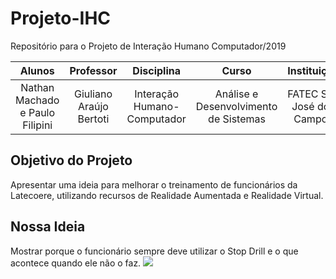 # Projeto-IHC
Repositório para o Projeto de Interação Humano Computador/2019

|              Alunos             |        Professor        |          Disciplina         |                 Curso                 |        Instituição        |
|:-------------------------------:|:-----------------------:|:---------------------------:|:-------------------------------------:|:-------------------------:|
| Nathan Machado e Paulo Filipini | Giuliano Araújo Bertoti | Interação Humano-Computador | Análise e Desenvolvimento de Sistemas | FATEC São José dos Campos |

## Objetivo do Projeto
Apresentar uma ideia para melhorar o treinamento de funcionários da Latecoere, utilizando recursos de Realidade Aumentada e Realidade Virtual.

## Nossa Ideia
Mostrar porque o funcionário sempre deve utilizar o Stop Drill e o que acontece quando ele não o faz.
![](https://github.com/n-machado/Projeto-IHC/blob/master/Furando.gif)
